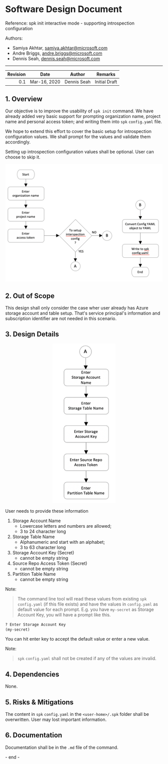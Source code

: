 # Software Design Document

Reference: spk init interactive mode - supporting introspection configuration

<p>
Authors:

* Samiya Akhtar, samiya.akhtar@microsoft.com
* Andre Briggs, andre.briggs@microsoft.com
* Dennis Seah, dennis.seah@microsoft.com
</p>

---

| Revision | Date       | Author      | Remarks       |
|-------:|--------------|-------------|---------------|
|    0.1 | Mar-16, 2020 | Dennis Seah | Initial Draft |

## 1. Overview

Our objective is to improve the usability of `spk init` command. We have already added very basic support for prompting organization name, project name and personal access token; and writing them into `spk` `config.yaml` file.

We hope to extend this effort to cover the basic setup for introspection configuration values. We shall prompt for the values and validate them accordingly.

Setting up introspection configuration values shall be optional. User can choose to skip it.

<p style="text-align:center">
<img src="spkInitSupportIntrospection.png" width="600px">
</p>

## 2. Out of Scope

This design shall only consider the case wher user already has Azure storage account and table setup. That's service principal's information and subscription identifier are not needed in this scenario.

## 3. Design Details

<p style="text-align:center">
<img src="spkInitSupportIntrospection1.png" width="200px">
</p>

User needs to provide these information

1. Storage Account Name
   * Lowercase letters and numbers are allowed;
   * 3 to 24 character long
1. Storage Table Name
   * Alphanumeric and start with an alphabet;
   * 3 to 63 character long
1. Storage Account Key (Secret)
   * cannot be empty string
1. Source Repo Access Token (Secret)
   * cannot be empty string
1. Partition Table Name
   * cannot be empty string

Note: 
> The command line tool will read these values from existing `spk` `config.yaml` (if this file exists) and have the values in `config.yaml` as default value for each prompt. E.g. you have `my-secret` as Storage Account Key, you will have a prompt like this.
```
? Enter Storage Account Key
(my-secret)
```
You can hit enter key to accept the default value or enter a new value.

Note:
> `spk` `config.yaml` shall not be created if any of the values are invalid.


## 4. Dependencies

None.

## 5. Risks & Mitigations

The content in `spk` `config.yaml` in the `<user-home>/.spk` folder shall be overwritten. User may lost important information.


## 6. Documentation
Documentation shall be in the `.md` file of the command.


\- end -
